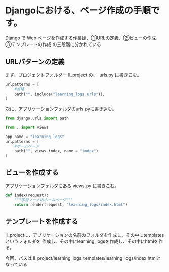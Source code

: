 # Djangoにおける、ページ作成の手順です。
Django で Web ページを作成する作業は、①URLの定義、②ビューの作成、③テンプレートの作成
の三段階に分かれている

## URLパターンの定義
まず、プロジェクトフォルダー ll_project の、　urls.py に書きこむ。

```python
urlpatterns = [
    #省略
    path("", include("learning_logs.urls")),
]
```

次に、アプリケーションフォルダのurls.pyに書き込む。

```python
from django.urls import path

from . import views

app_name = "learning_logs"
urlpatterns = [
    #ホームページ
    path("", views.index, name = "index")
]
```

## ビューを作成する
アプリケーションフォルダにある views.py に書きこむ。
```python
def index(request):
    """学習ノートのホームページ"""
    return render(request, "learning_logs/index.html")
```

## テンプレートを作成する
ll_projectに、アプリケーションの名前のフォルダを作成し、その中にtemplatesというフォルダを
作成し、その中にlearning_logsを作成し、その中にhtmlを作る。

今回、パスは ll_project/learning_logs_templates/learning_logs/index.htmlとなっている
